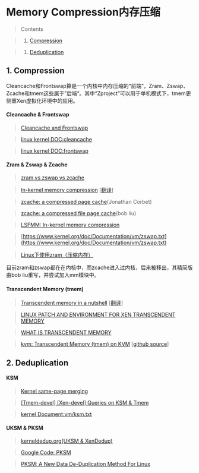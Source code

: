 # Memory Compression内存压缩

>Contents

>1. [Compression](#1-compression)

>1. [Deduplication](#2-deduplication)

## 1. Compression
Cleancache和Frontswap算是一个内核中内存压缩的“前端”，Zram、Zswap、Zcache和tmem这些属于”后端“。其中“Zproject”可以用于单机模式下，tmem更侧重Xen虚拟化环境中的应用。

#### Cleancache & Frontswap

> [Cleancache and Frontswap](https://lwn.net/Articles/386090/)

> [linux kernel DOC:cleancache](http://lxr.free-electrons.com/source/Documentation/vm/cleancache.txt)

> [linux kernel DOC:frontswap](http://lxr.free-electrons.com/source/Documentation/vm/frontswap.txt)

#### Zram & Zswap & Zcache

> [zram vs zswap vs zcache](http://askubuntu.com/questions/471912/zram-vs-zswap-vs-zcache-ultimate-guide-when-to-use-which-one/472227#472227)

> [In-kernel memory compression](https://lwn.net/Articles/545244/)  [[翻译](http://blog.jcix.top/2016-12-09/inkernel_memory_compression/)]

> [zcache: a compressed page cache](https://lwn.net/Articles/397574/)(Jonathan Corbet)

> [zcache: a compressed file page cache](https://lwn.net/Articles/562254/)(bob liu)

> [LSFMM: In-kernel memory compression](https://lwn.net/Articles/548109/)

> [https://www.kernel.org/doc/Documentation/vm/zswap.txt](https://www.kernel.org/doc/Documentation/vm/zswap.txt)

> [Linux下使用zram（压缩内存）](https://segmentfault.com/a/1190000000380500)

目前zram和zswap都在在内核中，而zcache进入过内核，后来被移出，其精简版由bob liu重写，并尝试加入mm模块中。

#### Transcendent Memory (tmem)

> [Transcendent memory in a nutshell](https://lwn.net/Articles/454795/) [[翻译](http://blog.chinaunix.net/uid-23531402-id-3199889.html)]

> [LINUX PATCH AND ENVIRONMENT FOR XEN TRANSCENDENT MEMORY](https://oss.oracle.com/projects/tmem/dist/documentation/internals/linuxpatch)

> [WHAT IS TRANSCENDENT MEMORY](https://oss.oracle.com/projects/tmem/)

> [kvm: Transcendent Memory (tmem) on KVM](https://groups.google.com/forum/#!starred/linux.kernel/KB2-YfAJhVc) [[github source](https://github.com/akshaykarle/kvm-tmem)]

## 2. Deduplication

#### KSM
>[Kernel same-page merging](https://en.wikipedia.org/wiki/Kernel_same-page_merging)

>[[Tmem-devel] [Xen-devel] Queries on KSM & Tmem](https://oss.oracle.com/pipermail/tmem-devel/2010-September/000174.html)

>[kernel Document:vm/ksm.txt](https://www.kernel.org/doc/Documentation/vm/ksm.txt)

#### UKSM & PKSM

>[kerneldedup.org(UKSM & XenDedup)](http://kerneldedup.org/)

>[Google Code: PKSM](https://code.google.com/archive/p/pksm/)

>[PKSM: A New Data De-Duplication Method For Linux](http://www.phoronix.com/scan.php?page=news_item&px=MTM0OTQ)
